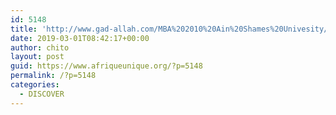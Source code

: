 ```yaml
---
id: 5148
title: 'http://www.gad-allah.com/MBA%202010%20Ain%20Shames%20Univesity/Statistics/'
date: 2019-03-01T08:42:17+00:00
author: chito
layout: post
guid: https://www.afriqueunique.org/?p=5148
permalink: /?p=5148
categories:
  - DISCOVER
---
```

